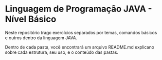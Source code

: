 # Linguagem de Programação JAVA - Nível Básico

Neste repositório trago exercícios separados por temas, comandos básicos e outros dentro da linguagem JAVA.

Dentro de cada pasta, você encontrará um arquivo README.md explicano sobre cada estrutura, seu uso, e o conteúdo das pastas.

